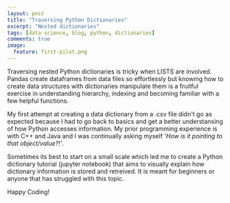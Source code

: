 ```yaml
---
layout: post
title: "Traversing Python Dictionaries"
excerpt: "Nested dictionaries"
tags: [data science, blog, python, dictionaries]
comments: true
image:
  feature: first-pilot.png
---
```

Traversing nested Python dictionaries is tricky when LISTS are involved. Pandas create dataframes from data files so effortlessly but knowing how to create data structures with  dictionaries manipulate them is a fruitful exercise in understanding hierarchy, indexing and becoming familiar with a few helpful functions. 

My first attempt at creating a data dictionary from a .csv file didn't go as expected because I had to go back to basics and get a better understansing of how Python accesses information. My prior programming experience is with C++ and Java and I was continually asking myself _'How is it pointing to that object/value?!'_.

Sometimes its best to start on a small scale which led me to create a Python dictionary tutorial (jupyter notebook) that aims to visually explain how dictionary information is stored and retreived. It is meant for beginners or anyone that has struggled with this topic. 

Happy Coding!
     
